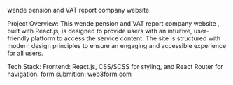 wende pension and VAT report company website

Project Overview: This wende pension and VAT report company website , built with React.js, is designed to provide users with an intuitive, user-friendly platform to access the service content. The site is structured with modern design principles to ensure an engaging and accessible experience for all users.

Tech Stack: 
Frontend: React.js, CSS/SCSS for styling, and React Router for navigation.
form submition: web3form.com
